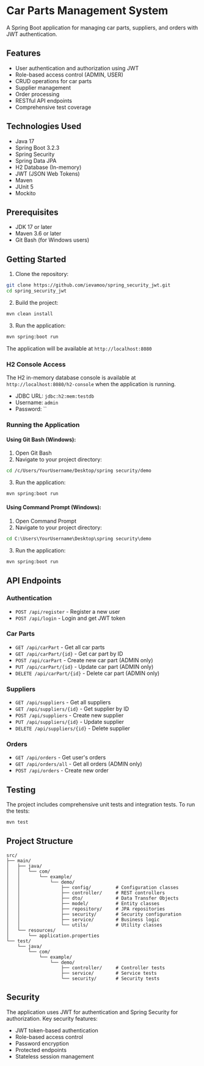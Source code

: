# Car Parts Management System

A Spring Boot application for managing car parts, suppliers, and orders with JWT authentication.

## Features

- User authentication and authorization using JWT
- Role-based access control (ADMIN, USER)
- CRUD operations for car parts
- Supplier management
- Order processing
- RESTful API endpoints
- Comprehensive test coverage

## Technologies Used

- Java 17
- Spring Boot 3.2.3
- Spring Security
- Spring Data JPA
- H2 Database (In-memory)
- JWT (JSON Web Tokens)
- Maven
- JUnit 5
- Mockito

## Prerequisites

- JDK 17 or later
- Maven 3.6 or later
- Git Bash (for Windows users)

## Getting Started

1. Clone the repository:
```bash
git clone https://github.com/ievamoo/spring_security_jwt.git
cd spring_security_jwt
```

2. Build the project:
```bash
mvn clean install
```

3. Run the application:
```bash
mvn spring:boot run
```

The application will be available at `http://localhost:8080`

### H2 Console Access
The H2 in-memory database console is available at `http://localhost:8080/h2-console` when the application is running.
- JDBC URL: `jdbc:h2:mem:testdb`
- Username: `admin`
- Password: ``

### Running the Application

#### Using Git Bash (Windows):
1. Open Git Bash
2. Navigate to your project directory:
```bash
cd /c/Users/YourUsername/Desktop/spring security/demo
```
3. Run the application:
```bash
mvn spring:boot run
```

#### Using Command Prompt (Windows):
1. Open Command Prompt
2. Navigate to your project directory:
```cmd
cd C:\Users\YourUsername\Desktop\spring security\demo
```
3. Run the application:
```cmd
mvn spring:boot run
```

## API Endpoints

### Authentication
- `POST /api/register` - Register a new user
- `POST /api/login` - Login and get JWT token

### Car Parts
- `GET /api/carPart` - Get all car parts
- `GET /api/carPart/{id}` - Get car part by ID
- `POST /api/carPart` - Create new car part (ADMIN only)
- `PUT /api/carPart/{id}` - Update car part (ADMIN only)
- `DELETE /api/carPart/{id}` - Delete car part (ADMIN only)

### Suppliers
- `GET /api/suppliers` - Get all suppliers
- `GET /api/suppliers/{id}` - Get supplier by ID
- `POST /api/suppliers` - Create new supplier
- `PUT /api/suppliers/{id}` - Update supplier
- `DELETE /api/suppliers/{id}` - Delete supplier

### Orders
- `GET /api/orders` - Get user's orders
- `GET /api/orders/all` - Get all orders (ADMIN only)
- `POST /api/orders` - Create new order

## Testing

The project includes comprehensive unit tests and integration tests. To run the tests:

```bash
mvn test
```

## Project Structure

```
src/
├── main/
│   ├── java/
│   │   └── com/
│   │       └── example/
│   │           └── demo/
│   │               ├── config/         # Configuration classes
│   │               ├── controller/     # REST controllers
│   │               ├── dto/            # Data Transfer Objects
│   │               ├── model/          # Entity classes
│   │               ├── repository/     # JPA repositories
│   │               ├── security/       # Security configuration
│   │               ├── service/        # Business logic
│   │               └── utils/          # Utility classes
│   └── resources/
│       └── application.properties
└── test/
    └── java/
        └── com/
            └── example/
                └── demo/
                    ├── controller/     # Controller tests
                    ├── service/        # Service tests
                    └── security/       # Security tests
```

## Security

The application uses JWT for authentication and Spring Security for authorization. Key security features:

- JWT token-based authentication
- Role-based access control
- Password encryption
- Protected endpoints
- Stateless session management





